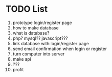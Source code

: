 
# TODO List

1. prototype login/register page
2. how to make database
3. what is database?
4. php? mysql?? javascript???
5. link database with login/register page
6. send email confirmation when login or register
7. turn computer into server
8. make api
9. ???
10. profit
